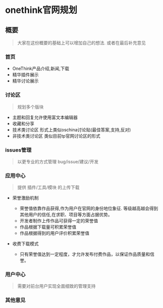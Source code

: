 onethink官网规划
===============

概要
----

> 大家在这份概要的基础上可以增加自己的想法. 或者在最后补充意见

### 首页

+ OneThink产品介绍,新闻,下载
+ 精华插件展示
+ 精华讨论展示

### 讨论区

> 规划多个版块

+ 主题和回复允许使用富文本编辑器
+ 收藏和分享
+ 技术类讨论区 形式上类似oschina讨论贴(最佳答案,支持,反对)
+ 非技术类讨论区 类似目前tp官网讨论区的形式

### issues管理

> 以更专业的方式管理 bug/issue/建议/开发

### 应用中心

> 提供 插件/工具/模块 的上传下载

+ 荣誉激励机制
    - 荣誉值依靠作品获得,作为用户在官网的身份地位象征. 等级越高越会得到其他用户的信任,在求职、项目等方面占据优势。
    - 开发者制作上传作品可获得一定的荣誉值
    - 作品根据下载量可积累荣誉值
    - 作品根据得到的用户评价积累荣誉值

+ 收费下载模式
    - 只有荣誉值达到一定程度，才允许发布付费作品，以保证作品质量和信誉。
            
### 用户中心

> 需要对前台用户实现全面细致的管理支持
    
### 其他意见
